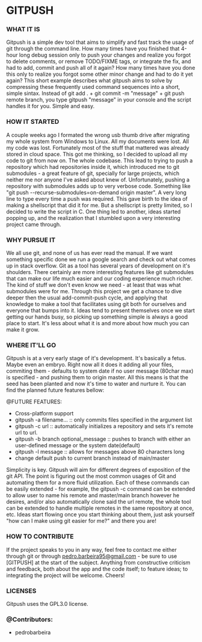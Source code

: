 # GITPUSH

### WHAT IT IS ###
Gitpush is a simple dev tool that aims to simplify and fast track the usage of
git through the command line. How many times have you finished that 4-hour long
debug session only to push your changes and realize you forgot to delete comments,
or remove TODO/FIXME tags, or integrate the fix, and had to add, commit and push
all of it again? How many times have you done this only to realize you forgot
some other minor change and had to do it yet again? This short example describes
what gitpush aims to solve by compressing these frequently used command sequences
into a short, simple sintax. Instead of git add . + git commit -m "message" + git
push remote branch, you type gitpush "message" in your console and the script
handles it for you. Simple and easy.



### HOW IT STARTED ###
A couple weeks ago I formated the wrong usb thumb drive after migrating my whole
system from Windows to Linux. All my documents were lost. All my code was lost.
Fortunately most of the stuff that mattered was already stored in cloud space.
This got me thinking, so I decided to upload all my code to git from now on. The
whole codebase. This lead to trying to push a repository which had repositories
inside it, which introduced me to git submodules - a great feature of git, 
specially for large projects, which neither me nor anyone I've asked about
knew of. Unfortunately, pushing a repository with submodules adds up to
very verbose code. Something like "git push --recurse-submodules=on-demand
origin master". A very long line to type every time a push was required.
This gave birth to the idea of making a shellscript that did it for me. But
a shellscript is pretty limited, so I decided to write the script in C. One
thing led to another, ideas started popping up, and the realization that I
stumbled upon a very interesting project came through.



### WHY PURSUE IT ###
We all use git, and none of us has ever read the manual. If we want something
specific done we run a google search and check out what comes up in stack overflow.
Git as a tool has several years of development on it's shoulders. There certainly
are more interesting features like git submodules that can make our life much
easier and our coding experience much richer. The kind of stuff we don't even
know we need - at least that was what submodules were for me. Through this project
we get a chance to dive deeper then the usual add-commit-push cycle, and applying
that knowledge to make a tool that facilitates using git both for ourselves and
everyone that bumps into it. Ideas tend to present themselves once we start 
getting our hands busy, so picking up something simple is always a good place 
to start. It's less about what it is and more about how much you can make it
grow.



### WHERE IT'LL GO ###
Gitpush is at a very early stage of it's development. It's basically a fetus.
Maybe even an embryo. Right now all it does it adding all your files, commiting
them - defaults to system date if no user message (80char max) is specified -
and pushing them to origin master. All this means is that the seed has been 
planted and now it's time to water and nurture it. You can find the planned
future features bellow:



@FUTURE FEATURES:
- Cross-platform support
- gitpush -a filename... :: only commits files specified in the argument list
- gitpush -c url :: automatically initializes a repository and sets it's
  remote url to url. 
- gitpush -b branch optional_message :: pushes to branch <branch> with either
  an user-defined message or the system date(default)
- gitpush -l message :: allows for messages above 80 characters long
- change default push to current branch instead of main/master
  
 Simplicity is key. Gitpush will aim for different degrees of exposition 
 of the git API. The point is figuring out the most common usages of Git and
 automating them for a more fluid utilization. Each of these commands can be
 easily extended - for example, the gitpush -c command can be extended to allow
 user to name his remote and master/main branch however he desires, and/or also
 automatically clone said the url remote, the whole tool can be extended to 
 handle multiple remotes in the same repository at once, etc. Ideas start flowing
 once you start thinking about them, just ask yourself "how can I make using git
 easier for me?" and there you are!

  
  
### HOW TO CONTRIBUTE ###
If the project speaks to you in any way, feel free to contact me either through
git or through pedro.barbeira95@gmail.com - be sure to use [GITPUSH] at the 
start of the subject. Anything from constructive criticism and feedback, both
about the app and the code itself; to feature ideas; to integrating the project
will be welcome. Cheers!

### LICENSES ###
Gitpush uses the GPL3.0 license. 

### @Contributors: ####
- pedrobarbeira
